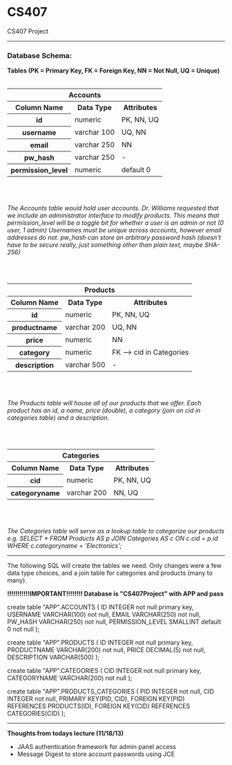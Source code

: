 CS407
=====

CS407 Project

<hr />

<h3>Database Schema:</h3>

<b>Tables (PK = Primary Key, FK = Foreign Key, NN = Not Null, UQ = Unique)</b>
<br /><br />
<table>
 <tr><th colspan='3'>Accounts</th></tr>
 <tr><th>Column Name</th><th>Data Type</th><th>Attributes</th></tr>
 <tr><th>id</th><td>numeric</td><td>PK, NN, UQ</td></tr>
 <tr><th>username</th><td>varchar 100</td><td>UQ, NN</td></tr>
 <tr><th>email</th><td>varchar 250</td><td>NN</td></tr>
 <tr><th>pw_hash</th><td>varchar 250</td><td>-</td></tr>
 <tr><th>permission_level</th><td>numeric</td><td>default 0</td></tr>
</table>
<br /><br />
<p>
<i>The Accounts table would hold user accounts.
Dr. Williams requested that we include an administrator interface to modify products.
This means that permission_level will be a toggle bit for whether a user is an admin or not (0 user, 1 admin)
Usernames must be unique across accounts, however email addresses do not. pw_hash can store an arbitrary password
hash (doesn't have to be secure really, just something other than plain text, maybe SHA-256)</i>
</p>
<br /><br />
<table>
 <tr><th colspan='3'>Products</th></tr>
 <tr><th>Column Name</th><th>Data Type</th><th>Attributes</th></tr>
 <tr><th>id</th><td>numeric</td><td>PK, NN, UQ</td></tr>
 <tr><th>productname</th><td>varchar 200</td><td>UQ, NN</td></tr>
 <tr><th>price</th><td>numeric</td><td>NN</td></tr>
 <tr><th>category</th><td>numeric</td><td>FK --> cid in Categories</td></tr>
 <tr><th>description</th><td>varchar 500</td><td>-</td></tr>
</table>
<br /><br />
<p>
<i>The Products table will house all of our products that we offer. Each product has an id, a name, price (double),
a category (join on cid in categories table) and a description.</i>
</p>
<br /><br />
<table>
 <tr><th colspan='3'>Categories</th></tr>
 <tr><th>Column Name</th><th>Data Type</th><th>Attributes</th></tr>
 <tr><th>cid</th><td>numeric</td><td>PK, NN, UQ</td></tr>
 <tr><th>categoryname</th><td>varchar 200</td><td>NN, UQ</td></tr>
</table>
<br /><br />
<p>
 <i>The Categories table will serve as a lookup table to categorize our products
e.g.
SELECT *
FROM Products AS p
JOIN Categories AS c
ON c.cid = p.id
WHERE c.categoryname = 'Electronics';</i>
</p>

<hr />

<p>The following SQL will create the tables we need.  Only changes were a few data type choices, and a join table for categories and products (many to many).</p>

<b>!!!!!!!!!!!IMPORTANT!!!!!!!!   Database is "CS407Project" with APP and pass</b>

<p>create table "APP".ACCOUNTS
(
	ID INTEGER not null primary key,
	USERNAME VARCHAR(100) not null,
	EMAIL VARCHAR(250) not null,
	PW_HASH VARCHAR(250) not null,
	PERMISSION_LEVEL SMALLINT default 0 not null
);</p>

<p>create table "APP".PRODUCTS
(
	ID INTEGER not null primary key,
	PRODUCTNAME VARCHAR(200) not null,
	PRICE DECIMAL(5) not null,
	DESCRIPTION VARCHAR(500)
);</p>

<p>create table "APP".CATEGORIES
(
	CID INTEGER not null primary key,
	CATEGORYNAME VARCHAR(200) not null
);</p>

<p>create table "APP".PRODUCTS_CATEGORIES
(
	PID INTEGER not null,
	CID INTEGER not null,
	PRIMARY KEY(PID, CID),
	FOREIGN KEY(PID) REFERENCES PRODUCTS(ID),
	FOREIGN KEY(CID) REFERENCES CATEGORIES(CID)
);</p>

<hr />

<b>Thoughts from todays lecture (11/18/13)</b>

<ul>
<li>JAAS authentication framework for admin panel access</li>
<li>Message Digest to store account passwords using JCE</li>
</ul>
